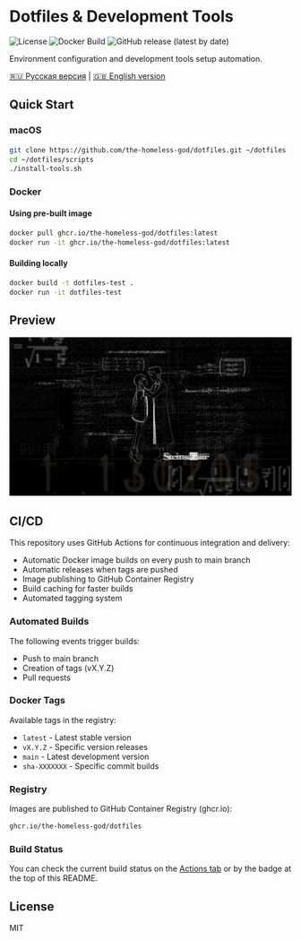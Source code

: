 # Dotfiles & Development Tools

![License](https://img.shields.io/badge/license-MIT-blue.svg)
![Docker Build](https://github.com/the-homeless-god/dotfiles/actions/workflows/docker-publish.yml/badge.svg)
![GitHub release (latest by date)](https://img.shields.io/github/v/release/the-homeless-god/dotfiles)

Environment configuration and development tools setup automation.

[🇷🇺 Русская версия](docs/ru.md) | [🇬🇧 English version](docs/en.md)

## Quick Start

### macOS

```bash
git clone https://github.com/the-homeless-god/dotfiles.git ~/dotfiles
cd ~/dotfiles/scripts
./install-tools.sh
```

### Docker

#### Using pre-built image
```bash
docker pull ghcr.io/the-homeless-god/dotfiles:latest
docker run -it ghcr.io/the-homeless-god/dotfiles:latest
```

#### Building locally
```bash
docker build -t dotfiles-test .
docker run -it dotfiles-test
```

## Preview

![Terminal Preview](configs/wallpaper.jpeg)

## CI/CD

This repository uses GitHub Actions for continuous integration and delivery:

- Automatic Docker image builds on every push to main branch
- Automatic releases when tags are pushed
- Image publishing to GitHub Container Registry
- Build caching for faster builds
- Automated tagging system

### Automated Builds

The following events trigger builds:
- Push to main branch
- Creation of tags (vX.Y.Z)
- Pull requests

### Docker Tags

Available tags in the registry:
- `latest` - Latest stable version
- `vX.Y.Z` - Specific version releases
- `main` - Latest development version
- `sha-XXXXXXX` - Specific commit builds

### Registry

Images are published to GitHub Container Registry (ghcr.io):
```bash
ghcr.io/the-homeless-god/dotfiles
```

### Build Status

You can check the current build status on the [Actions tab](https://github.com/the-homeless-god/dotfiles/actions) or by the badge at the top of this README.

## License

MIT
